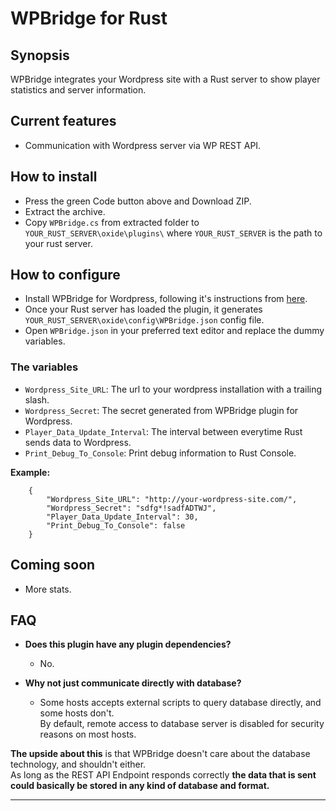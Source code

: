
# WPBridge for Rust

## Synopsis

WPBridge integrates your Wordpress site with a Rust server to show player statistics and server information.

## Current features

+ Communication with Wordpress server via WP REST API.
## How to install

+ Press the green Code button above and Download ZIP.
+ Extract the archive.
+ Copy `WPBridge.cs` from extracted folder to `YOUR_RUST_SERVER\oxide\plugins\` where `YOUR_RUST_SERVER` is the path to your rust server.

## How to configure

+ Install WPBridge for Wordpress, following it's instructions from [here](https://github.com/Dan-Levi/wpbridge-wordpress).
+ Once your Rust server has loaded the plugin, it generates `YOUR_RUST_SERVER\oxide\config\WPBridge.json` config file.
+ Open `WPBridge.json` in your preferred text editor and replace the dummy variables.


### The variables
+ `Wordpress_Site_URL`: The url to your wordpress installation with a trailing slash.
+ `Wordpress_Secret`: The secret generated from WPBridge plugin for Wordpress.
+ `Player_Data_Update_Interval`: The interval between everytime Rust sends data to Wordpress.
+ `Print_Debug_To_Console`: Print debug information to Rust Console.


**Example:**

        {
            "Wordpress_Site_URL": "http://your-wordpress-site.com/",
            "Wordpress_Secret": "sdfg*!sadfADTWJ",
            "Player_Data_Update_Interval": 30,
            "Print_Debug_To_Console": false
        }



## Coming soon

+ More stats.

## FAQ
+ **Does this plugin have any plugin dependencies?**
  + No.
+ **Why not just communicate directly with database?**
  
  + Some hosts accepts external scripts to query database directly, and some hosts don't.<br>
  By default, remote access to database server is disabled for security reasons on most hosts.

**The upside about this** is that WPBridge doesn't care about the database technology, and shouldn't either.<br>As long as the REST API Endpoint responds correctly **the data that is sent could basically be stored in any kind of database and format.**<br>

---